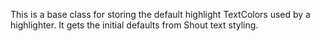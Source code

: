 This is a base class for storing the default highlight TextColors used by a highlighter. It gets the initial defaults from Shout text styling.